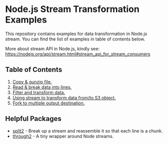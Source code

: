 # Node.js Stream Transformation Examples

This repository contains examples for data transformation in Node.js stream.
You can find the list of examples in table of contents below.

More about stream API in Node.js, kindly see:
https://nodejs.org/api/stream.html#stream_api_for_stream_consumers

## Table of Contents
1. [Copy & gunzip file.](examples/1-copy-unzip.js)
2. [Read & break data into lines.](examples/2-line-break.js)
3. [Filter and transform data.](examples/3-filter-transform.js)
4. [Using stream to transform data from/to S3 object.](examples/4-aws-s3-stream.js)
5. [Fork to multiple output destination.](examples/5-fork-stream.js)

## Helpful Packages
- [split2](https://www.npmjs.com/package/split2) - Break up a stream and reassemble it so that each line is a chunk. 
- [through2](https://www.npmjs.com/package/through2) - A tiny wrapper around Node streams.
